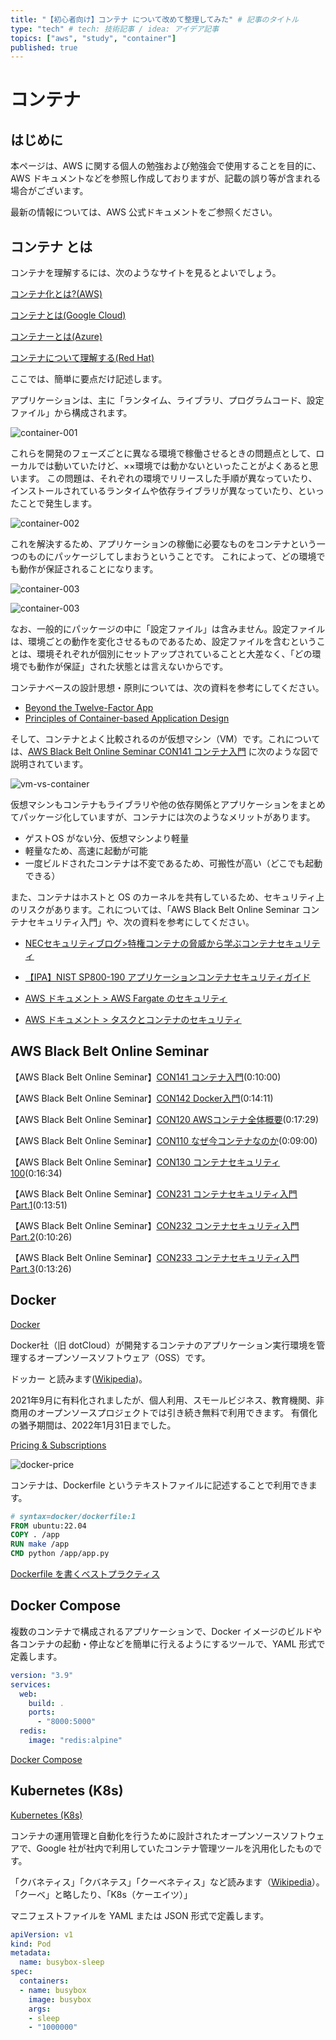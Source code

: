 ```yaml
---
title: "【初心者向け】コンテナ について改めて整理してみた" # 記事のタイトル
type: "tech" # tech: 技術記事 / idea: アイデア記事
topics: ["aws", "study", "container"]
published: true
---
```


# コンテナ

## はじめに

本ページは、AWS に関する個人の勉強および勉強会で使用することを目的に、AWS ドキュメントなどを参照し作成しておりますが、記載の誤り等が含まれる場合がございます。

最新の情報については、AWS 公式ドキュメントをご参照ください。

## コンテナ とは

コンテナを理解するには、次のようなサイトを見るとよいでしょう。

[コンテナ化とは?(AWS)](https://aws.amazon.com/jp/what-is/containerization/)

[コンテナとは(Google Cloud)](https://cloud.google.com/learn/what-are-containers?hl=ja)

[コンテナーとは(Azure)](https://azure.microsoft.com/ja-jp/resources/cloud-computing-dictionary/what-is-a-container)

[コンテナについて理解する(Red Hat)](https://www.redhat.com/ja/topics/containers)

ここでは、簡単に要点だけ記述します。

アプリケーションは、主に「ランタイム、ライブラリ、プログラムコード、設定ファイル」から構成されます。

![container-001](/images/container/container-001.png)

これらを開発のフェーズごとに異なる環境で稼働させるときの問題点として、ローカルでは動いていたけど、××環境では動かないといったことがよくあると思います。
この問題は、それぞれの環境でリリースした手順が異なっていたり、インストールされているランタイムや依存ライブラリが異なっていたり、といったことで発生します。

![container-002](/images/container/container-002.png)

これを解決するため、アプリケーションの稼働に必要なものをコンテナという一つのものにパッケージしてしまおうということです。
これによって、どの環境でも動作が保証されることになります。

![container-003](/images/container/container-003.png)

![container-003](/images/container/container-004.png)

なお、一般的にパッケージの中に「設定ファイル」は含みません。設定ファイルは、環境ごとの動作を変化させるものであるため、設定ファイルを含むということは、環境それぞれが個別にセットアップされていることと大差なく、「どの環境でも動作が保証」された状態とは言えないからです。

コンテナベースの設計思想・原則については、次の資料を参考にしてください。

- [Beyond the Twelve-Factor App](https://tanzu.vmware.com/content/blog/beyond-the-twelve-factor-app)
- [Principles of Container-based Application Design](https://kubernetes.io/blog/2018/03/principles-of-container-app-design/)

そして、コンテナとよく比較されるのが仮想マシン（VM）です。これについては、[AWS Black Belt Online Seminar CON141 コンテナ入門](https://www.youtube.com/watch?v=fUPyxos7Z-k) に次のような図で説明されています。

![vm-vs-container](/images/container/vm-vs-container.png)

仮想マシンもコンテナもライブラリや他の依存関係とアプリケーションをまとめてパッケージ化していますが、コンテナには次のようなメリットがあります。

- ゲストOS がない分、仮想マシンより軽量
- 軽量なため、高速に起動が可能
- 一度ビルドされたコンテナは不変であるため、可搬性が高い（どこでも起動できる）

また、コンテナはホストと OS のカーネルを共有しているため、セキュリティ上のリスクがあります。これについては、「AWS Black Belt Online Seminar コンテナセキュリティ入門」や、次の資料を参考にしてください。

- [NECセキュリティブログ>特権コンテナの脅威から学ぶコンテナセキュリティ](https://jpn.nec.com/cybersecurity/blog/210730/index.html)

- [【IPA】NIST SP800-190 アプリケーションコンテナセキュリティガイド](https://www.ipa.go.jp/security/reports/oversea/nist/ug65p90000019cp4-att/000085279.pdf)

- [AWS ドキュメント > AWS Fargate のセキュリティ](https://docs.aws.amazon.com/ja_jp/AmazonECS/latest/bestpracticesguide/security-fargate.html)

- [AWS ドキュメント > タスクとコンテナのセキュリティ](https://docs.aws.amazon.com/ja_jp/AmazonECS/latest/bestpracticesguide/security-tasks-containers.html)

## AWS Black Belt Online Seminar

【AWS Black Belt Online Seminar】[CON141 コンテナ入門](https://www.youtube.com/watch?v=fUPyxos7Z-k)(0:10:00)

【AWS Black Belt Online Seminar】[CON142 Docker入門](https://www.youtube.com/watch?v=CGfRsyQW1rE)(0:14:11)

【AWS Black Belt Online Seminar】[CON120 AWSコンテナ全体概要](https://www.youtube.com/watch?v=pAGW0MdNGj4)(0:17:29)

【AWS Black Belt Online Seminar】[CON110 なぜ今コンテナなのか](https://www.youtube.com/watch?v=-xqg95QBK2M)(0:09:00)

【AWS Black Belt Online Seminar】[CON130 コンテナセキュリティ100](https://www.youtube.com/watch?v=jA63YPmkQ8I)(0:16:34)

【AWS Black Belt Online Seminar】[CON231 コンテナセキュリティ入門 Part.1](https://www.youtube.com/watch?v=I1o01lkQNHY)(0:13:51)

【AWS Black Belt Online Seminar】[CON232 コンテナセキュリティ入門 Part.2](https://www.youtube.com/watch?v=OTwC6zpgZjc)(0:10:26)

【AWS Black Belt Online Seminar】[CON233 コンテナセキュリティ入門 Part.3](https://www.youtube.com/watch?v=drWE7enGFvo)(0:13:26)

## Docker

[Docker](https://www.docker.com/)

Docker社（旧 dotCloud）が開発するコンテナのアプリケーション実行環境を管理するオープンソースソフトウェア（OSS）です。

ドッカー と読みます([Wikipedia](https://ja.wikipedia.org/wiki/Docker))。

2021年9月に有料化されましたが、個人利用、スモールビジネス、教育機関、非商用のオープンソースプロジェクトでは引き続き無料で利用できます。
有償化の猶予期間は、2022年1月31日までした。

[Pricing & Subscriptions](https://www.docker.com/pricing/)

![docker-price](/images/container/docker-price-s.jpg)

コンテナは、Dockerfile というテキストファイルに記述することで利用できます。

```Dockerfile
# syntax=docker/dockerfile:1
FROM ubuntu:22.04
COPY . /app
RUN make /app
CMD python /app/app.py
```

[Dockerfile を書くベストプラクティス](https://docs.docker.jp/develop/develop-images/dockerfile_best-practices.html)

## Docker Compose

複数のコンテナで構成されるアプリケーションで、Docker イメージのビルドや各コンテナの起動・停止などを簡単に行えるようにするツールで、YAML 形式で定義します。

```yaml
version: "3.9"
services:
  web:
    build: .
    ports:
      - "8000:5000"
  redis:
    image: "redis:alpine"
```

[Docker Compose](https://docs.docker.jp/compose/toc.html)

## Kubernetes (K8s)

[Kubernetes (K8s)](https://kubernetes.io/ja/docs/concepts/overview/)

コンテナの運用管理と自動化を行うために設計されたオープンソースソフトウェアで、Google 社が社内で利用していたコンテナ管理ツールを汎用化したものです。

「クバネティス」「クバネテス」「クーべネティス」など読みます（[Wikipedia](https://ja.wikipedia.org/wiki/Kubernetes)）。「クーベ」と略したり、「K8s（ケーエイツ）」

マニフェストファイルを YAML または JSON 形式で定義します。

```yaml
apiVersion: v1
kind: Pod
metadata:
  name: busybox-sleep
spec:
  containers:
  - name: busybox
    image: busybox
    args:
    - sleep
    - "1000000"
```